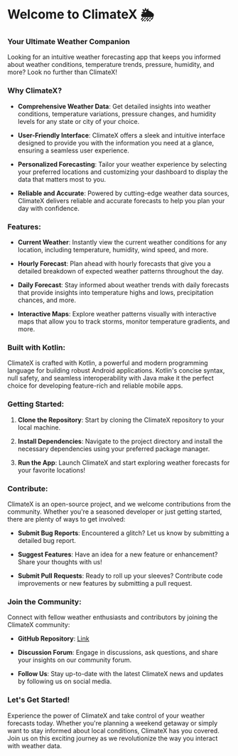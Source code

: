 # Welcome to ClimateX 🌦️

### Your Ultimate Weather Companion

Looking for an intuitive weather forecasting app that keeps you informed about weather conditions, temperature trends, pressure, humidity, and more? Look no further than ClimateX!

### Why ClimateX?

- **Comprehensive Weather Data**: Get detailed insights into weather conditions, temperature variations, pressure changes, and humidity levels for any state or city of your choice.
  
- **User-Friendly Interface**: ClimateX offers a sleek and intuitive interface designed to provide you with the information you need at a glance, ensuring a seamless user experience.

- **Personalized Forecasting**: Tailor your weather experience by selecting your preferred locations and customizing your dashboard to display the data that matters most to you.

- **Reliable and Accurate**: Powered by cutting-edge weather data sources, ClimateX delivers reliable and accurate forecasts to help you plan your day with confidence.

### Features:

- **Current Weather**: Instantly view the current weather conditions for any location, including temperature, humidity, wind speed, and more.

- **Hourly Forecast**: Plan ahead with hourly forecasts that give you a detailed breakdown of expected weather patterns throughout the day.

- **Daily Forecast**: Stay informed about weather trends with daily forecasts that provide insights into temperature highs and lows, precipitation chances, and more.

- **Interactive Maps**: Explore weather patterns visually with interactive maps that allow you to track storms, monitor temperature gradients, and more.

### Built with Kotlin:

ClimateX is crafted with Kotlin, a powerful and modern programming language for building robust Android applications. Kotlin's concise syntax, null safety, and seamless interoperability with Java make it the perfect choice for developing feature-rich and reliable mobile apps.

### Getting Started:

1. **Clone the Repository**: Start by cloning the ClimateX repository to your local machine.
   
2. **Install Dependencies**: Navigate to the project directory and install the necessary dependencies using your preferred package manager.
   
3. **Run the App**: Launch ClimateX and start exploring weather forecasts for your favorite locations!

### Contribute:

ClimateX is an open-source project, and we welcome contributions from the community. Whether you're a seasoned developer or just getting started, there are plenty of ways to get involved:

- **Submit Bug Reports**: Encountered a glitch? Let us know by submitting a detailed bug report.
  
- **Suggest Features**: Have an idea for a new feature or enhancement? Share your thoughts with us!
  
- **Submit Pull Requests**: Ready to roll up your sleeves? Contribute code improvements or new features by submitting a pull request.

### Join the Community:

Connect with fellow weather enthusiasts and contributors by joining the ClimateX community:

- **GitHub Repository**: [Link](https://github.com/Raghu1124/ClimateX.git)
  
- **Discussion Forum**: Engage in discussions, ask questions, and share your insights on our community forum.

- **Follow Us**: Stay up-to-date with the latest ClimateX news and updates by following us on social media.

### Let's Get Started!

Experience the power of ClimateX and take control of your weather forecasts today. Whether you're planning a weekend getaway or simply want to stay informed about local conditions, ClimateX has you covered. Join us on this exciting journey as we revolutionize the way you interact with weather data.
